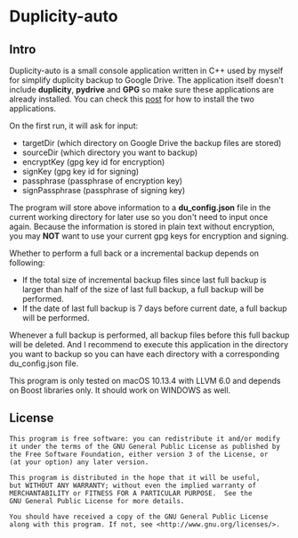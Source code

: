# Duplicity-auto

## Intro

Duplicity-auto is a small console application written in C++ used by myself for simplify duplicity backup to Google Drive. The application itself doesn't include **duplicity**, **pydrive** and **GPG** so make sure these applications are already installed. You can check this [post](https://redplus.me/post/using-duplicity-with-google-drive-for-backup-on-macos/) for how to install the two applications.

On the first run, it will ask for input:

* targetDir (which directory on Google Drive the backup files are stored)
* sourceDir (which directory you want to backup)
* encryptKey (gpg key id for encryption)
* signKey (gpg key id for signing)
* passphrase (passphrase of encryption key)
* signPassphrase (passphrase of signing key)

The program will store above information to a **du_config.json** file in the current working directory for later use so you don't need to input once again. Because the information is stored in plain text without encryption, you may **NOT** want to use your current gpg keys for encryption and signing.

Whether to perform a full back or a incremental backup depends on following:

* If the total size of incremental backup files since last full backup is larger than half of the size of last full backup, a full backup will be performed.
* If the date of last full backup is 7 days before current date, a full backup will be performed.

Whenever a full backup is performed, all backup files before this full backup will be deleted. And I recommend to execute this application in the directory you want to backup so you can have each directory with a corresponding du_config.json file.

This program is only tested on macOS 10.13.4 with LLVM 6.0 and depends on Boost libraries only. It should work on WINDOWS as well.

## License

```
This program is free software: you can redistribute it and/or modify
it under the terms of the GNU General Public License as published by
the Free Software Foundation, either version 3 of the License, or
(at your option) any later version.

This program is distributed in the hope that it will be useful,
but WITHOUT ANY WARRANTY; without even the implied warranty of
MERCHANTABILITY or FITNESS FOR A PARTICULAR PURPOSE.  See the
GNU General Public License for more details.

You should have received a copy of the GNU General Public License
along with this program. If not, see <http://www.gnu.org/licenses/>.
```